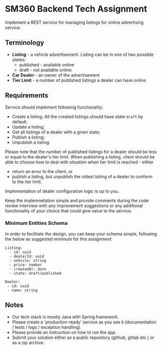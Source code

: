 # SM360 Backend Tech Assignment

Implement a REST service for managing listings for online advertising service.

## Terminology

- **Listing** - a vehicle advertisement. Listing can be in one of two possible states:
    - published - available online
    - draft - not available online
- **Car Dealer** - an owner of the advertisement
- **Tier Limit** - a number of published listings a dealer can have online

## Requirements

Service should implement following functionality:

- Create a listing. All the created listings should have state `draft` by default;
- Update a listing;
- Get all listings of a dealer with a given state;
- Publish a listing;
- Unpublish a listing.

Please note that the number of published listings for a dealer should be less or equal to the dealer's tier limit. When publishing a listing, client should be able to choose how to deal with situation when tier limit is reached - either
- return an error to the client, or
- publish a listing, but unpublish the oldest listing of a dealer to conform to the tier limit.

Implementation of dealer configuration logic is up to you.

Keep the implemnetation simple and provide comments during the code review interview with any improvement suggestions or any additional functionality of your choice that could give value to the service.

### Minimum Entities Schema
In order to facilitate the design, you can keep your schema simple, following the below as suggested minimum for this assignment:
```
Listing:
  - id: uuid
  - dealerId: uuid
  - vehicle: string
  - price: number
  - createdAt: date
  - state: draft/published
  
Dealer:
 - id: uuid
 - name: string
```


## Notes

- Our tech stack is mostly Java with Spring framework.
- Please create a 'production-ready' service as you see it (documentation / tests / logs / exception handling).
- Please provide an instruction on how to run the app.
- Submit your solution either as a public repository (github, gitlab etc.) or as a zip archive.

